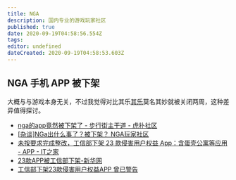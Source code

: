 ```yaml
---
title: NGA
description: 国内专业的游戏玩家社区
published: true
date: 2020-09-19T04:58:56.554Z
tags: 
editor: undefined
dateCreated: 2020-09-19T04:58:53.603Z
---
```


## NGA 手机 APP 被下架

大概与与游戏本身无关，不过我觉得对比其乐[其乐](/website/其乐)莫名其妙就被关闭两周，这种差异值得探讨。

+ [nga的app竟然被下架了 - 步行街主干道 - 虎扑社区](https://web.archive.org/web/20200919035614/https://bbs.hupu.com/37980408.html)
+ [[杂谈]NGa出什么事了？被下架？ NGA玩家社区](https://archive.is/Rs8HF)
+ [未按要求完成整改，工信部下架 23 款侵害用户权益 App：含蛋壳公寓等应用 - APP - IT之家](https://archive.is/GqIUa)
+ [23款APP被工信部下架-新华网](https://web.archive.org/web/20200919045455/http://www.xinhuanet.com/finance/2020-09/15/c_1126493389.htm)
+ [工信部下架23款侵害用户权益APP 曾已警告](https://web.archive.org/web/20200919045641/http://js.people.com.cn/n2/2020/0915/c359574-34293680.html)
